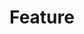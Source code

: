 ---
image: bg4.jpg
day: Monday, June 30, 2025
title: Feature
iteration: Iteration 1
summary: this feature is cool ya
description: FIRST FEATURE
upcoming: feature-1
---